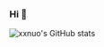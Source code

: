 ### Hi 👋

![xxnuo's GitHub stats](https://github-readme-stats.vercel.app/api?username=xxnuo&theme=swift&show_icons=true)

<!-- [![Readme Card](https://github-readme-stats.vercel.app/api/pin/?username=anuraghazra&repo=github-readme-stats)](https://github.com/anuraghazra/github-readme-stats) -->
